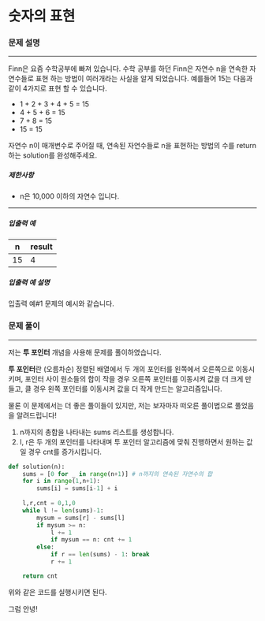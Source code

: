 # 숫자의 표현

### 문제 설명

---

Finn은 요즘 수학공부에 빠져 있습니다. 수학 공부를 하던 Finn은 자연수 n을 연속한 자연수들로 표현 하는 방법이 여러개라는 사실을 알게 되었습니다. 예를들어 15는 다음과 같이 4가지로 표현 할 수 있습니다.

- 1 + 2 + 3 + 4 + 5 = 15
- 4 + 5 + 6 = 15
- 7 + 8 = 15
- 15 = 15

자연수 n이 매개변수로 주어질 때, 연속된 자연수들로 n을 표현하는 방법의 수를 return하는 solution를 완성해주세요.

##### 제한사항

- n은 10,000 이하의 자연수 입니다.

------

##### 입출력 예

| n    | result |
| ---- | ------ |
| 15   | 4      |

##### 입출력 예 설명

입출력 예#1
문제의 예시와 같습니다.



### 문제 풀이

---

저는 **투 포인터** 개념을 사용해 문제를 풀이하였습니다. 

**투 포인터**란 (오름차순) 정렬된 배열에서 두 개의 포인터를 왼쪽에서 오른쪽으로 이동시키며, 포인터 사이 원소들의 합이 작을 경우 오른쪽 포인터를 이동시켜 값을 더 크게 만들고, 클 경우 왼쪽 포인터를 이동시켜 값을 더 작게 만드는 알고리즘입니다. 

물론 이 문제에서는 더 좋은 풀이들이 있지만, 저는 보자마자 떠오른 풀이법으로 풀었음을 알려드립니다!

1. n까지의 총합을 나타내는 sums 리스트를 생성합니다. 
2. l, r은 두 개의 포인터를 나타내며 투 포인터 알고리즘에 맞춰 진행하면서 원하는 값일 경우 cnt를 증가시킵니다. 

```python
def solution(n):
    sums = [0 for _ in range(n+1)] # n까지의 연속된 자연수의 합
    for i in range(1,n+1):
        sums[i] = sums[i-1] + i
        
    l,r,cnt = 0,1,0
    while l != len(sums)-1:
        mysum = sums[r] - sums[l]
        if mysum >= n:
            l += 1
            if mysum == n: cnt += 1
        else:
            if r == len(sums) - 1: break
            r += 1

    return cnt
```

위와 같은 코드를 실행시키면 된다. 



그럼 안녕!
